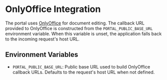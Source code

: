 # OnlyOffice Integration

The portal uses [OnlyOffice](https://www.onlyoffice.com/) for document editing. The callback URL provided to OnlyOffice is constructed from the `PORTAL_PUBLIC_BASE_URL` environment variable. When this variable is unset, the application falls back to the incoming request's host URL.

## Environment Variables

- `PORTAL_PUBLIC_BASE_URL`: Public base URL used to build OnlyOffice callback URLs. Defaults to the request's host URL when not defined.
